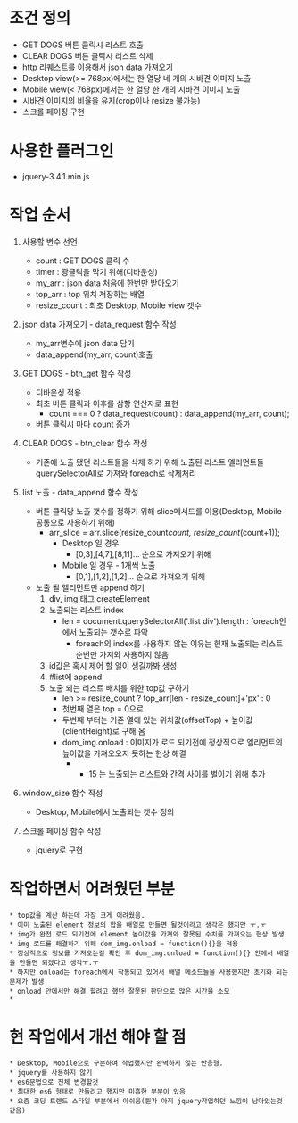 # 조건 정의
* GET DOGS 버튼 클릭시 리스트 호출
* CLEAR DOGS 버튼 클릭시 리스트 삭제
* http 리퀘스트를 이용해서 json data 가져오기
* Desktop view(>= 768px)에서는 한 열당 네 개의 시바견 이미지 노출
* Mobile view(< 768px)에서는 한 열당 한 개의 시바견 이미지 노출
* 시바견 이미지의 비율을 유지(crop이나 resize 불가능)
* 스크롤 페이징 구현

# 사용한 플러그인
* jquery-3.4.1.min.js

# 작업 순서
1. 사용할 변수 선언
    - count : GET DOGS 클릭 수 
    - timer : 광클릭을 막기 위해(디바운싱)
    - my_arr : json data 처음에 한번만 받아오기
    - top_arr : top 위치 저장하는 배열
    - resize_count : 최초 Desktop, Mobile view 갯수


2. json data 가져오기 - data_request 함수 작성
    - my_arr변수에 json data 담기
    - data_append(my_arr, count)호출


3. GET DOGS - btn_get 함수 작성
    - 디바운싱 적용
    - 최초 버튼 클릭과 이후를 삼항 연산자로 표현 
        * count === 0 ? data_request(count) : data_append(my_arr, count);
    - 버튼 클릭시 마다 count 증가


4. CLEAR DOGS - btn_clear 함수 작성
    - 기존에 노출 됐던 리스트들을 삭제 하기 위해
      노출된 리스트 엘리먼트들 querySelectorAll로 가져와 foreach로 삭제처리


5. list 노출 - data_append 함수 작성
    - 버튼 클릭당 노출 갯수를 정하기 위해 slice메서드를 이용(Desktop, Mobile 공통으로 사용하기 위해)
        * arr_slice = arr.slice(resize_count*count, resize_count*(count+1));
            * Desktop 일 경우
                * [0,3],[4,7],[8,11]... 순으로 가져오기 위해
            * Mobile 일 경우 - 1개씩 노출
                * [0,1],[1,2],[1,2]... 순으로 가져오기 위해
    - 노출 될 엘리먼트만 append 하기
        1. div, img 태그 createElement
        2. 노출되는 리스트 index 
            * len = document.querySelectorAll('.list div').length : foreach안에서 노출되는 갯수로 파악
                - foreach의 index를 사용하지 않는 이유는 현재 노출되는 리스트 순번만 가져와 사용하지 않음
        3. id값은 혹시 제어 할 일이 생길까봐 생성
        4. #list에 append
        5. 노출 되는 리스트 배치를 위한 top값 구하기
            - len >= resize_count ? top_arr[len - resize_count]+'px' : 0 
            - 첫번째 열은 top = 0으로
            - 두번째 부터는 기존 열에 있는 위치값(offsetTop) + 높이값(clientHeight)로 구해 옴
            - dom_img.onload : 이미지가 로드 되기전에 정상적으로 엘리먼트의 높이값을 가져오오지 못하는 현상 해결
                * + 15 는 노출되는 리스트와 간격 사이를 벌이기 위해 추가


6. window_size 함수 작성
    - Desktop, Mobile에서 노출되는 갯수 정의


7. 스크롤 페이징 함수 작성
    - jquery로 구현

# 작업하면서 어려웠던 부분
    * top값을 계산 하는데 가장 크게 어려웠음. 
    * 이미 노출된 element 정보의 합을 배열로 만들면 될것이라고 생각은 했지만 ㅜ.ㅜ
    * img가 완전 로드 되기전에 element 높이값을 가져와 잘못된 수치를 가져오는 현상 발생
    * img 로드를 해결하기 위해 dom_img.onload = function(){}을 적용
    * 정상적으로 정보를 가져오는걸 확인 후 dom_img.onload = function(){} 안에서 배열을 만들면 되겠다고 생각ㅜ.ㅜ
    * 하지만 onload는 foreach에서 작동되고 있어서 배열 메소드들을 사용했지만 초기화 되는 문제가 발생
    * onload 안에서만 해결 할려고 했던 잘못된 판단으로 많은 시간을 소모
    * 

# 현 작업에서 개선 해야 할 점
    * Desktop, Mobile으로 구분하여 작업했지만 완벽하지 않는 반응형.
    * jquery를 사용하지 않기
    * es6문법으로 전체 변경할것
    * 최대한 es6 형태로 만들려고 했지만 미흡한 부분이 있음
    * 요즘 코딩 트렌드 스타일 부분에서 아쉬움(뭔가 아직 jquery작업하던 느낌이 남아있는것 같음)
